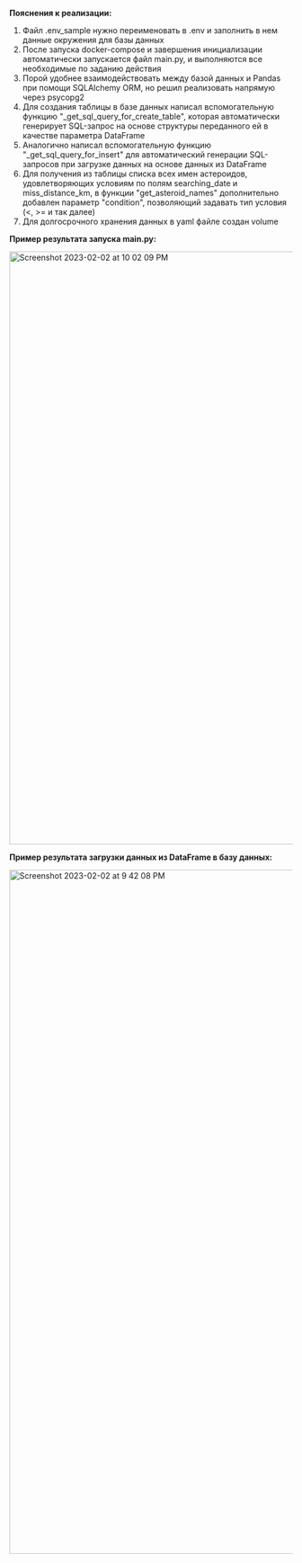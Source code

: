 **Пояснения к реализации:**

1) Файл .env_sample нужно переименовать в .env и заполнить в нем данные окружения для базы данных
2) После запуска docker-compose и завершения инициализации автоматически запускается файл main.py, и выполняются все необходимые по заданию действия
3) Порой удобнее взаимодействовать между базой данных и Pandas при помощи SQLAlchemy ORM, но решил реализовать напрямую через psycopg2
4) Для создания таблицы в базе данных написал вспомогательную функцию "_get_sql_query_for_create_table", которая автоматически генерирует SQL-запрос  на основе структуры переданного ей в качестве параметра DataFrame
5) Аналогично написал вспомогательную функцию "_get_sql_query_for_insert" для автоматический генерации SQL-запросов при загрузке данных на основе данных из DataFrame
6) Для получения из таблицы списка всех имен астероидов, удовлетворяющих условиям по полям searching_date и miss_distance_km, в функции "get_asteroid_names" дополнительно добавлен параметр "condition", позволяющий задавать тип условия (<, >= и так далее)
7) Для долгосрочного хранения данных в yaml файле создан volume

**Пример результата запуска main.py:**

<img width="1055" alt="Screenshot 2023-02-02 at 10 02 09 PM" src="https://user-images.githubusercontent.com/102062747/216433301-a7169a6a-a448-43c6-9a23-7bc759976b05.png">


**Пример результата загрузки данных из DataFrame в базу данных:**

<img width="1217" alt="Screenshot 2023-02-02 at 9 42 08 PM" src="https://user-images.githubusercontent.com/102062747/216433366-6efee816-9df9-445a-ac7d-2cc646fddb59.png">

